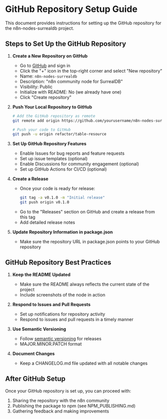 # GitHub Repository Setup Guide

This document provides instructions for setting up the GitHub repository for the n8n-nodes-surrealdb project.

## Steps to Set Up the GitHub Repository

1. **Create a New Repository on GitHub**
   - Go to [GitHub](https://github.com/) and sign in
   - Click the "+" icon in the top-right corner and select "New repository"
   - Name: `n8n-nodes-surrealdb`
   - Description: "n8n community node for SurrealDB"
   - Visibility: Public
   - Initialize with README: No (we already have one)
   - Click "Create repository"

2. **Push Your Local Repository to GitHub**
   ```bash
   # Add the GitHub repository as remote
   git remote add origin https://github.com/yourusername/n8n-nodes-surrealdb.git

   # Push your code to GitHub
   git push -u origin refactor/table-resource
   ```

3. **Set Up GitHub Repository Features**
   - Enable Issues for bug reports and feature requests
   - Set up issue templates (optional)
   - Enable Discussions for community engagement (optional)
   - Set up GitHub Actions for CI/CD (optional)

4. **Create a Release**
   - Once your code is ready for release:
     ```bash
     git tag -a v0.1.0 -m "Initial release"
     git push origin v0.1.0
     ```
   - Go to the "Releases" section on GitHub and create a release from this tag
   - Add detailed release notes

5. **Update Repository Information in package.json**
   - Make sure the repository URL in package.json points to your GitHub repository

## GitHub Repository Best Practices

1. **Keep the README Updated**
   - Make sure the README always reflects the current state of the project
   - Include screenshots of the node in action

2. **Respond to Issues and Pull Requests**
   - Set up notifications for repository activity
   - Respond to issues and pull requests in a timely manner

3. **Use Semantic Versioning**
   - Follow [semantic versioning](https://semver.org/) for releases
   - MAJOR.MINOR.PATCH format

4. **Document Changes**
   - Keep a CHANGELOG.md file updated with all notable changes

## After GitHub Setup

Once your GitHub repository is set up, you can proceed with:

1. Sharing the repository with the n8n community
2. Publishing the package to npm (see NPM_PUBLISHING.md)
3. Gathering feedback and making improvements
